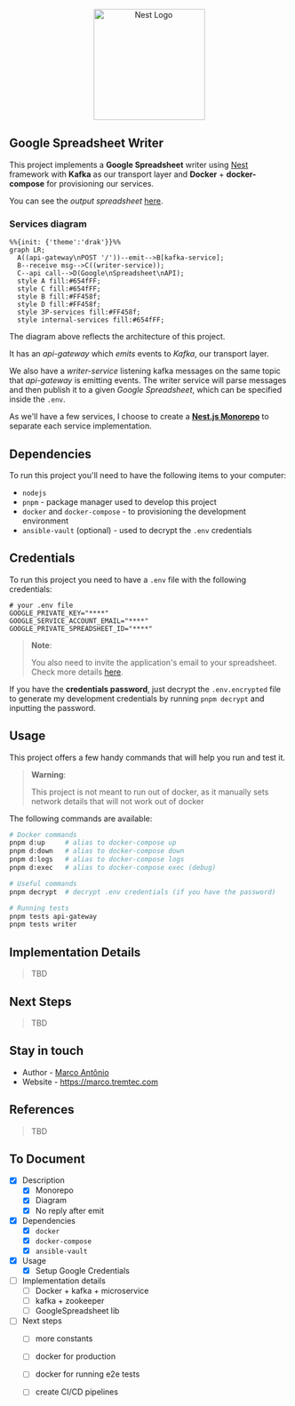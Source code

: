 <p align="center">
  <a href="http://nestjs.com/" target="blank"><img src="https://nestjs.com/img/logo-small.svg" width="200" alt="Nest Logo" /></a>
</p>

## Google Spreadsheet Writer

This project implements a **Google Spreadsheet** writer using [Nest](https://github.com/nestjs/nest) framework with **Kafka** as our transport layer and **Docker** +  **docker-compose** for provisioning our services.

You can see the *output spreadsheet* [here](https://docs.google.com/spreadsheets/d/1EPsPGMzc_lInQ8CdePUh4rgCLMWOfxFoHcLlfc_Cjl8/edit?usp=sharing).

### Services diagram

```mermaid
%%{init: {'theme':'drak'}}%%
graph LR;
  A((api-gateway\nPOST '/'))--emit-->B[kafka-service];
  B--receive msg-->C((writer-service));
  C--api call-->D(Google\nSpreadsheet\nAPI);
  style A fill:#654fFF;
  style C fill:#654fFF;
  style B fill:#FF458f;
  style D fill:#FF458f;
  style 3P-services fill:#FF458f;
  style internal-services fill:#654fFF;
```

The diagram above reflects the architecture of this project.

It has an *api-gateway* which *emits* events to *Kafka*, our transport layer.

We also have a *writer-service* listening kafka messages on the same topic that *api-gateway* is emitting events. The writer service will parse messages and then publish it to a given *Google Spreadsheet*, which can be specified inside the `.env`.

As we'll have a few services, I choose to create a **[Nest.js Monorepo](https://docs.nestjs.com/cli/monorepo)** to separate each service implementation.

## Dependencies

To run this project you'll need to have the following items to your computer:

- `nodejs`
- `pnpm` - package manager used to develop this project
- `docker` and `docker-compose` - to provisioning the development environment
- `ansible-vault` (optional) - used to decrypt the `.env` credentials

## Credentials

To run this project you need to have a `.env` file with the following credentials:

```shell
# your .env file
GOOGLE_PRIVATE_KEY="****"
GOOGLE_SERVICE_ACCOUNT_EMAIL="****"
GOOGLE_PRIVATE_SPREADSHEET_ID="****"
```

> **Note**:
>
> You also need to invite the application's email to your spreadsheet.
> Check more details [here](https://theoephraim.github.io/node-google-spreadsheet/#/getting-started/authentication?id=service-account).

If you have the **credentials password**, just decrypt the `.env.encrypted` file to generate my development credentials by running `pnpm decrypt` and inputting the password.

## Usage

This project offers a few handy commands that will help you run and test it.

> **Warning**:
>
> This project is not meant to run out of docker, as it manually sets network details that will not work out of docker

The following commands are available:

```bash
# Docker commands
pnpm d:up     # alias to docker-compose up
pnpm d:down   # alias to docker-compose down
pnpm d:logs   # alias to docker-compose logs
pnpm d:exec   # alias to docker-compose exec (debug)

# Useful commands
pnpm decrypt  # decrypt .env credentials (if you have the password)

# Running tests
pnpm tests api-gateway
pnpm tests writer
```

## Implementation Details

> TBD

## Next Steps

> TBD

## Stay in touch

- Author - [Marco Antônio](https://www.linkedin.com/in/masouzajunior/)
- Website - <https://marco.tremtec.com>

## References

> TBD

## To Document

- [x] Description
  - [x] Monorepo
  - [x] Diagram
  - [x] No reply after emit
- [x] Dependencies
  - [x] `docker`
  - [x] `docker-compose`
  - [x] `ansible-vault`
- [x] Usage
  - [x] Setup Google Credentials
- [ ] Implementation details
  - [ ] Docker + kafka + microservice
  - [ ] kafka + zookeeper
  - [ ] GoogleSpreadsheet lib
- [ ] Next steps
  - [ ] more constants
  - [ ] docker for production
  - [ ] docker for running e2e tests
  - [ ] create CI/CD pipelines


